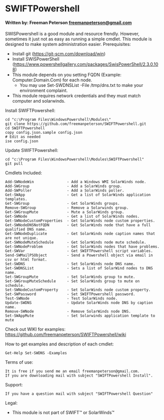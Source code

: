 
# SWIFTPowershell
#### Written by:         Freeman Peterson freemanpeterson@gmail.com
#### 

SWISPowershell is a good module and resource frendly. However, sometimes it just not as easy as running a simple cmdlet. This module is designed to make system administration easier. 
Prerequisites:
+ Install git (https://git-scm.com/download/win)
+ Install SWISPowerShell (https://www.powershellgallery.com/packages/SwisPowerShell/2.3.0.108)
+ This module depends on you setting FQDN (Example: Computer.Domain.Com) for each node. 
  - You may use Set-SWDNSList -File /tmp/dns.txt  to make your environment complaint. 
+ This module requires network credentials and they must match computer and solarwinds.

Install SWIFTPowershell:
```
cd "c:\Program Files\WindowsPowershell\Modules\"
git clone https://github.com/freemanpeterson/SWIFTPowershell.git
cd SWIFTPowershell
copy config.json.sample config.json
# Edit as needed
ise config.json 
````
Update SWIFTPowershell:
```
cd "c:\Program Files\WindowsPowershell\Modules\SWIFTPowershell"
git pull
````
Cmdlets Included:
```
Add-SWNodeWin               - Add a Windows WMI SolarWinds node.
Add-SWGroup                 - Add a SolarWinds group.
Add-SWPoller                - Add a SolarWinds poller.
Get-SWApp                   - Get a list of SolarWinds application templates.
Get-SWGroup                 - Get SolarWinds groups.
Remove-SWGroup              - Remove a Solarwinds group.
Get-SWGroupMute             - Mute a SolarWinds group.
Get-SWNode                  - Get a list of SolarWinds nodes.
Get-SWNodeCustomProperties  - Get SolarWinds node custom properties.
Get-SWNodeDNSNotFQDN        - Get SolarWinds node that have a full qualified DNS name.
Get-SWNodeDuplicate         - Get SolarWinds node caption names that are not unique.
Get-SWNodeMuteSchedule      - Get SolarWinds node mute schedule.
Get-SWNodeProblem           - Get SolarWinds nodes that have problems.
Get-SWVar                   - Get SWIFTPowershell script variables.
Send-SWMailPSObject         - Send a Powershell object via email in csv or html format.
Set-SWDNS                   - Set SolarWinds node DNS name.
Set-SWDNSList               - Sets a list of SolarWind nodes to DNS name.
Set-SWGroupMute             - Set SolarWinds group to mute.
Set-SWGroupMuteSchedule     - Set SolarWinds group to mute on schedule.
Set-SWNodeCustomProperty    - Set SolarWinds node custom property.
Set-SWPassword              - Set SWIFTPowershell password.
Test-SWNode                 - Test SolarWinds node.
Update-SWDNS                - Update SolarWinds node DNS by caption name.
Remove-SWNode               - Remove SolarWinds node DNS.
Set-SWAppMute               - Set Solarwinds application template to mute
```
Check out WIKI for examples:
https://github.com/freemanpeterson/SWIFTPowershell/wiki

How to get examples and description of each cmdlet:
```
Get-Help Set-SWDNS -Examples
```

Terms of use: 
```
It is free if you send me an email freemanpeterson@gmail.com. 
If you are downloading mail with subject "SWIFTPowershell Install".
```
Support:
```
If you have a question mail with subject "SWIFTPowershell Question"
```
Legal:
+ This module is not part of SWIFT™ or SolarWinds™

